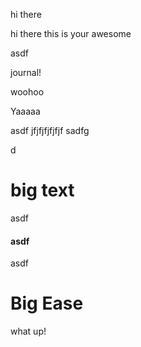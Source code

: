 hi there

hi there this is your awesome&#x20;

asdf

journal!

woohoo

Yaaaaa

asdf jfjfjfjfjfjf sadfg

d

# big text

asdf

#### asdf

asdf

# Big Ease

what up!
